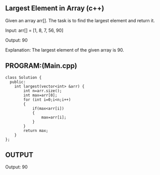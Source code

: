 ## Largest Element in Array (c++)
Given an array arr[]. The task is to find the largest element and return it.

Input: arr[] = [1, 8, 7, 56, 90]

Output: 90

Explanation: The largest element of the given array is 90.

## PROGRAM:(Main.cpp)
```
class Solution {
  public:
    int largest(vector<int> &arr) {
        int n=arr.size();
        int max=arr[0];
        for (int i=0;i<n;i++)
        {
            if(max<arr[i])
            {
                max=arr[i];
            }
        }
        return max;
    }
};
```

## OUTPUT
Output: 90
